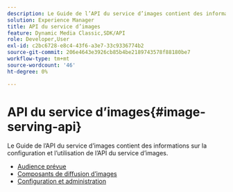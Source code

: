 ```yaml
---
description: Le Guide de l’API du service d’images contient des informations sur la configuration et l’utilisation de l’API du service d’images.
solution: Experience Manager
title: API du service d’images
feature: Dynamic Media Classic,SDK/API
role: Developer,User
exl-id: c2bc6728-e8c4-43f6-a3e7-33c9336774b2
source-git-commit: 206e4643e3926cb85b4be2189743578f88180be7
workflow-type: tm+mt
source-wordcount: '46'
ht-degree: 0%

---
```


# API du service d’images{#image-serving-api}

Le Guide de l’API du service d’images contient des informations sur la configuration et l’utilisation de l’API du service d’images.

* [Audience prévue](c-intended-audience.md)
* [Composants de diffusion d’images](r-components.md)
* [Configuration et administration](c-configuration-and-administration/c-configuration-and-administration.md)
